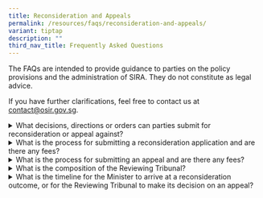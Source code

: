 ```yaml
---
title: Reconsideration and Appeals
permalink: /resources/faqs/reconsideration-and-appeals/
variant: tiptap
description: ""
third_nav_title: Frequently Asked Questions
---
```

<p>The FAQs are intended to provide guidance to parties on the policy provisions
and the administration of SIRA. They do not constitute as legal advice.</p>
<p>If you have further clarifications, feel free to contact us at <a href="mailto:contact@osir.gov.sg" rel="noopener noreferrer nofollow" target="_blank">contact@osir.gov.sg</a>.</p>
<p></p>
<div data-type="detailGroup" class="isomer-accordion isomer-accordion-white">
<details class="isomer-details">
<summary>What decisions, directions or orders can parties submit for reconsideration
or appeal against?</summary>
<div data-type="detailsContent" class="isomer-details-content">
<p>The Significant Investments Review Act has been designed to be business-friendly.</p>
<p></p>
<p>Reconsideration applications and appeals can be submitted for all decisions,
directions or orders issued, except for the certificate issued by the Minister
charged with the responsibility for internal security that states that
the Minister is satisfied that the entity has acted against our national
security interests.</p>
</div>
</details>
<details class="isomer-details">
<summary>What is the process for submitting a reconsideration application and are
there any fees?</summary>
<div data-type="detailsContent" class="isomer-details-content">
<p>Parties may seek reconsideration from the Minister within 14 calendar
days after receiving the decision. They may use the <a href="/forms/reconsideration-and-appeal-forms" rel="noopener noreferrer nofollow" target="_blank">Reconsideration Application form</a> and
email the completed form to <a href="mailto:submissions@osir.gov.sg" rel="noopener noreferrer nofollow" target="_blank"><u>submissions@osir.gov.sg</u></a>.</p>
<p></p>
<p>There are no fees payable when submitting a reconsideration application.</p>
<p></p>
<p>The Minister's decision must be complied with and remains in effect until
it is cancelled or substituted on reconsideration. No further reconsideration
can be made after Minister makes a decision on the reconsideration application.</p>
<p></p>
<p>Parties may wish to refer to <a href="/about-sira/reconsiderations-and-appeals" rel="noopener noreferrer nofollow" target="_blank">Reconsideration Process</a> for
a step-by-step process flow.</p>
</div>
</details>
<details class="isomer-details">
<summary>What is the process for submitting an appeal and are there any fees?</summary>
<div data-type="detailsContent" class="isomer-details-content">
<p>Parties aggrieved by either an initial appealable decision affirmed on
reconsideration, or a substitute appealable decision made on reconsideration
may appeal to an independent Reviewing Tribunal within 30 calendar days
after the reconsideration outcome.</p>
<p></p>
<p>Parties will be required to pay the prescribed appeal fee of $200 as part
of the application.</p>
<p></p>
<p>Appellants may use the relevant form available at &lt;MTI website&gt;
and email the completed form to <a href="mailto:secretary@siratribunal.gov.sg" rel="noopener noreferrer nofollow" target="_blank"><u>secretary@siratribunal.gov.sg</u></a>.</p>
<p></p>
<p>The Minister's reconsideration decision remains in effect until it is
reversed on appeal. A Reviewing Tribunal's decision is final.</p>
<p></p>
<p>Parties may wish to refer to <a href="/about-sira/reconsiderations-and-appeals" rel="noopener noreferrer nofollow" target="_blank">Appeal Process</a> for a
step-by-step process flow.</p>
<p></p>
</div>
</details>
<details class="isomer-details">
<summary>What is the composition of the Reviewing Tribunal?</summary>
<div data-type="detailsContent" class="isomer-details-content">
<p>Each Reviewing Tribunal will consist of three individuals, appointed by
the President on the advice of the Cabinet, including a chairperson who
is a Supreme Court judge.</p>
</div>
</details>
<details class="isomer-details">
<summary>What is the timeline for the Minister to arrive at a reconsideration outcome,
or for the Reviewing Tribunal to make its decision on an appeal?</summary>
<div data-type="detailsContent" class="isomer-details-content">
<p>Given that there may be diverse and complex considerations relating to
national security concerns, decision-making authorities should be allowed
adequate time to conduct thorough assessments and properly review the case
before them.&nbsp;</p>
<p></p>
<p>Nonetheless, we will endeavour to process all applications for reconsideration
and appeals expeditiously.&nbsp;</p>
</div>
</details>
</div>
<p></p>